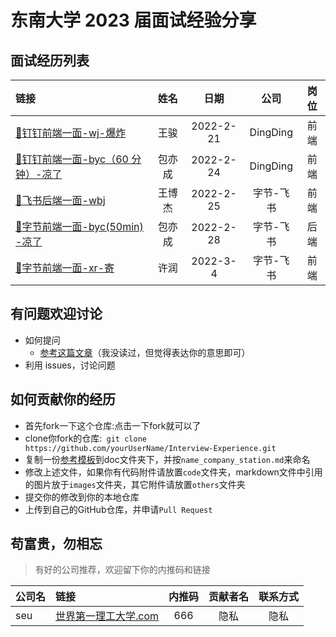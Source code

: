 # 东南大学 2023 届面试经验分享

## 面试经历列表

|                  链接                   |  姓名  |   日期    |   公司    | 岗位 |
| :------------------------------------- | :----: | :-------: | :-------: | :--: |
| [:link:钉钉前端一面-wj-爆炸](./doc/wj_dingding_fontend.md)  |  王骏  | 2022-2-21 | DingDing  | 前端 |
| [:link:钉钉前端一面-byc（60 分钟）-凉了](./doc/byc_dingding_fontend.md) | 包亦成 | 2022-2-24 | DingDing  | 前端 |
| [:link:飞书后端一面-wbj](./doc/wbj_bytedance_backend.md) | 王博杰 | 2022-2-25 | 字节-飞书 | 前端 |
| [:link:字节前端一面-byc(50min) -凉了](./doc/byc_bytedance_fontend.md) |包亦成 | 2022-2-28 | 字节-飞书 | 后端 |
| [:link:字节前端一面-xr-寄](./doc/xr_bytedance_fontend.md) |许润 | 2022-3-4 | 字节-飞书 | 前端 |

## 有问题欢迎讨论

- 如何提问
  - [参考这篇文章](https://github.com/ryanhanwu/How-To-Ask-Questions-The-Smart-Way/blob/main/README-zh_CN.md)（我没读过，但觉得表达你的意思即可）
- 利用 issues，讨论问题

## 如何贡献你的经历

- 首先fork一下这个仓库:点击一下fork就可以了
- clone你fork的仓库:` git clone https://github.com/yourUserName/Interview-Experience.git`
- 复制一份[参考模板](./template.md)到doc文件夹下，并按`name_company_station.md`来命名
- 修改上述文件，如果你有代码附件请放置`code`文件夹，markdown文件中引用的图片放于`images`文件夹，其它附件请放置`others`文件夹
- 提交你的修改到你的本地仓库
- 上传到自己的GitHub仓库，并申请`Pull Request`



## 苟富贵，勿相忘

> 有好的公司推荐，欢迎留下你的内推码和链接

| 公司名 | 链接                                                 | 内推码 | 贡献者名 | 联系方式 |
| :----- | :--------------------------------------------------- | :----: | :------: | :------: |
| seu    | [世界第一理工大学.com](https://世界第一理工大学.com) |  666   |   隐私   |   隐私   |
